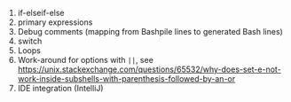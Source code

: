 1. if-elseif-else
2. primary expressions
3. Debug comments (mapping from Bashpile lines to generated Bash lines)
4. switch
5. Loops
6. Work-around for options with `||`, see https://unix.stackexchange.com/questions/65532/why-does-set-e-not-work-inside-subshells-with-parenthesis-followed-by-an-or
7. IDE integration (IntelliJ)